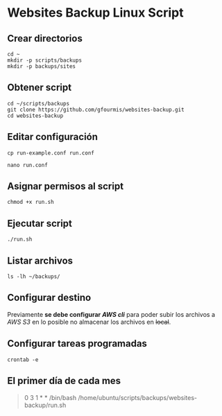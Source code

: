 # Websites Backup Linux Script

## Crear directorios
```
cd ~
mkdir -p scripts/backups
mkdir -p backups/sites
```

## Obtener script
```
cd ~/scripts/backups
git clone https://github.com/gfourmis/websites-backup.git
cd websites-backup
```
## Editar configuración
```
cp run-example.conf run.conf
```
```
nano run.conf
```

## Asignar permisos al script
```
chmod +x run.sh
```

## Ejecutar script
```
./run.sh
```

## Listar archivos
```
ls -lh ~/backups/
```

## Configurar destino
Previamente **se debe configurar _AWS cli_** para poder subir los archivos a *AWS S3* en lo posible no almacenar los archivos en ~~local~~.

## Configurar tareas programadas
```
crontab -e
```
El primer día de cada mes
---
> 0 3 1 * * /bin/bash /home/ubuntu/scripts/backups/websites-backup/run.sh




